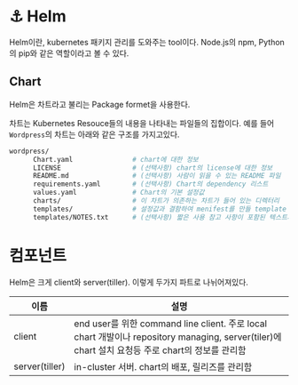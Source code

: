 # ⚓ Helm

Helm이란, kubernetes 패키지 관리를 도와주는 tool이다.  Node.js의 npm, Python의 pip와 같은 역할이라고 볼 수 있다.

## Chart

Helm은 차트라고 불리는 Package formet을 사용한다. 

차트는 Kubernetes Resouce들의 내용을 나타내는 파일들의 집합이다. 예를 들어 `Wordpress`의 차트는 아래와 같은 구조를 가지고있다.

```bash
wordpress/
      Chart.yaml               # chart에 대한 정보
      LICENSE                  # (선택사항) chart의 license에 대한 정보
      README.md                # (선택사항) 사람이 읽을 수 있는 README 파일
      requirements.yaml        # (선택사항) Chart의 dependency 리스트
      values.yaml              # Chart의 기본 설정값
      charts/                  # 이 차트가 의존하는 차트가 들어 있는 디렉터리
      templates/               # 설정값과 결함하여 menifest를 만들 template
      templates/NOTES.txt      # (선택사항) 짧은 사용 참고 사항이 포함된 텍스트파일
```

# 컴포넌트

Helm은 크게 client와 server(tiller). 이렇게 두가지 파트로 나뉘어져있다.

|이름|설명|
|-|-|
|client|end user를 위한 command line client. 주로 local chart 개발이나 repository managing, server(tiler)에 chart 설치 요청등 주로 chart의 정보를 관리함|
|server(tiller)|in-cluster 서버. chart의 배포, 릴리즈를 관리함|